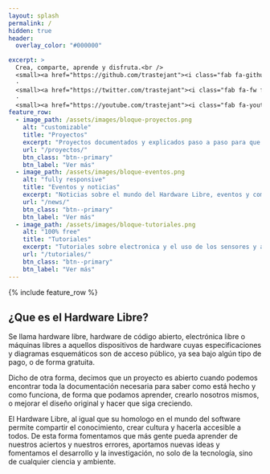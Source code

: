 ```yaml
---
layout: splash
permalink: /
hidden: true
header:
  overlay_color: "#000000"

excerpt: >
  Crea, comparte, aprende y disfruta.<br />
  <small><a href="https://github.com/trastejant"><i class="fab fa-github"></i></a></small> 
  ·
  <small><a href="https://twitter.com/trastejant"><i class="fab fa-fw fa-twitter-square"></i></a></small> 
  ·
  <small><a href="https://youtube.com/trastejant"><i class="fab fa-youtube"></i></a></small> 
feature_row:
  - image_path: /assets/images/bloque-proyectos.png
    alt: "customizable"
    title: "Proyectos"
    excerpt: "Proyectos documentados y explicados paso a paso para que puedas desarrollarlos."
    url: "/proyectos/"
    btn_class: "btn--primary"
    btn_label: "Ver más"
  - image_path: /assets/images/bloque-eventos.png
    alt: "fully responsive"
    title: "Eventos y noticias"
    excerpt: "Noticias sobre el mundo del Hardware Libre, eventos y competiciones."
    url: "/news/"
    btn_class: "btn--primary"
    btn_label: "Ver más"
  - image_path: /assets/images/bloque-tutoriales.png
    alt: "100% free"
    title: "Tutoriales"
    excerpt: "Tutoriales sobre electronica y el uso de los sensores y actuadores más comunes."
    url: "/tutoriales/"
    btn_class: "btn--primary"
    btn_label: "Ver más"      
---
```


{% include feature_row %}

## ¿Que es el Hardware Libre?

Se llama hardware libre, hardware de código abierto, electrónica libre o máquinas libres a aquellos dispositivos de hardware cuyas especificaciones y diagramas esquemáticos son de acceso público, ya sea bajo algún tipo de pago, o de forma gratuita.

Dicho de otra forma, decimos que un proyecto es abierto cuando podemos encontrar toda la documentación necesaria para saber como está hecho y como funciona, de forma que podamos aprender, crearlo nosotros mismos, o mejorar el diseño original y hacer que siga creciendo.

El Hardware Libre, al igual que su homologo en el mundo del software permite compartir el conocimiento, crear cultura y hacerla accesible a todos. De esta forma fomentamos que más gente pueda aprender de nuestros aciertos y nuestros errores, aportamos nuevas ideas y fomentamos el desarrollo y la investigación, no solo de la tecnología, sino de cualquier ciencia y ambiente.